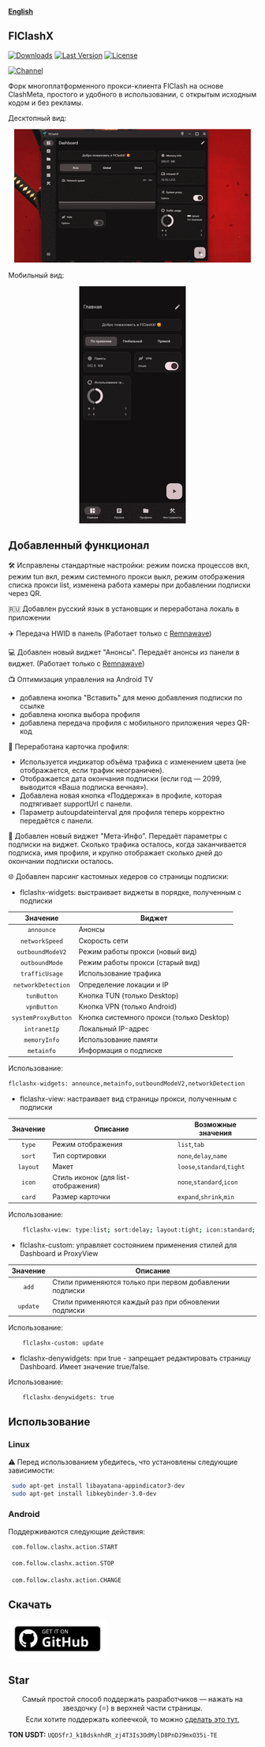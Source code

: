 <div>

[**English**](README_EN.md)

</div>

## FlClashX

[![Downloads](https://img.shields.io/github/downloads/pluralplay/FlClashX/total?style=flat-square&logo=github)](https://github.com/pluralplay/FlClashX/releases/)
[![Last Version](https://img.shields.io/github/release/pluralplay/FlClashX/all.svg?style=flat-square)](https://github.com/pluralplay/FlClashX/releases/)
[![License](https://img.shields.io/github/license/pluralplay/FlClashX?style=flat-square)](LICENSE)

[![Channel](https://img.shields.io/badge/Telegram-Chat-blue?style=flat-square&logo=telegram)](https://t.me/FlClashX)

Форк многоплатформенного прокси-клиента FlClash на основе ClashMeta, простого и удобного в использовании, с открытым исходным кодом и без рекламы.

Десктопный вид:
<p style="text-align: center;">
    <img alt="desktop" src="snapshots/desktop.gif">
</p>

Мобильный вид:
<p style="text-align: center;">
    <img alt="mobile" src="snapshots/mobile.gif">
</p>

## Добавленный функционал
🛠️ Исправлены стандартные настройки: режим поиска процессов вкл, режим tun вкл, режим системного прокси выкл, режим отображения списка прокси list, изменена работа камеры при добавлении подписки через QR.

🇷🇺 Добавлен русский язык в установщик и переработана локаль в приложении

✈️ Передача HWID в панель (Работает только с <a href="https://github.com/remnawave/panel">Remnawave</a>)

💻 Добавлен новый виджет "Анонсы". Передаёт анонсы из панели в виджет. (Работает только с <a href="https://github.com/remnawave/panel">Remnawave</a>)

📺 Оптимизация управления на Android TV
   + добавлена кнопка "Вставить" для меню добавления подписки по ссылке
   + добавлена кнопка выбора профиля 
   + добавлена передача профиля с мобильного приложения через QR-код

🪪 Переработана карточка профиля:

+ Используется индикатор объёма трафика с изменением цвета (не отображается, если трафик неограничен).
+ Отображается дата окончания подписки (если год — 2099, выводится «Ваша подписка вечная»).
+ Добавлена новая кнопка «Поддержка» в профиле, которая подтягивает supportUrl с панели.
+ Параметр autoupdateinterval для профиля теперь корректно передаётся с панели.

🪪 Добавлен новый виджет "Мета-Инфо". Передаёт параметры с подписки на виджет. Сколько трафика осталось, когда заканчивается подписка, имя профиля, и крупно отображает сколько дней до окончании подписки осталось.

🌐 Добавлен парсинг кастомных хедеров со страницы подписки:
   + flclashx-widgets: выстраивает виджеты в порядке, полученным с подписки

| Значение  | Виджет |
| :---: | ------------- |
| `announce`  | Анонсы  |
| `networkSpeed`  | Скорость сети  |
| `outboundModeV2`  | Режим работы прокси (новый вид)  |
| `outboundMode`  | Режим работы прокси (старый вид)  |
| `trafficUsage`  | Использование трафика  |
| `networkDetection`  | Определение локации и IP  |
| `tunButton`  | Кнопка TUN (только Desktop)  |
| `vpnButton`  | Кнопка VPN (только Android)  |
| `systemProxyButton`  | Кнопка системного прокси (только Desktop)  |
| `intranetIp`  | Локальный IP-адрес  |
| `memoryInfo`  | Использование памяти  |
| `metainfo`  | Информация о подписке  |

Использование:
```bash
flclashx-widgets: announce,metainfo,outboundModeV2,networkDetection
```

   + flclashx-view: настраивает вид страницы прокси, полученным с подписки

| Значение  | Описание | Возможные значения |
| :---: | ------------- | ------------- |
| `type`  | Режим отображения  | `list`,`tab` |
| `sort`  | Тип сортировки	  | `none`,`delay`,`name`|
| `layout`  | Макет  | `loose`,`standard`,`tight` |
| `icon`  | Стиль иконок (для list-отображения)  | `none`,`standard`,`icon` |
| `card`  | Размер карточки   | `expand`,`shrink`,`min` |


Использование:
```bash
    flclashx-view: type:list; sort:delay; layout:tight; icon:standard; card:shrink
```

   + flclashx-custom: управляет состоянием применения стилей для Dashboard и ProxyView

| Значение  | Описание |
| :---: | ------------- |
| `add`  | Стили применяются только при первом добавлении подписки  |
| `update`  | Стили применяются каждый раз при обновлении подписки |

Использование:
```bash
    flclashx-custom: update
```
   + flclashx-denywidgets: при true - запрещает редактировать страницу Dashboard. Имеет значение true/false.

Использование:
```bash
    flclashx-denywidgets: true
```

## Использование

### Linux

⚠️ Перед использованием убедитесь, что установлены следующие зависимости:

   ```bash
    sudo apt-get install libayatana-appindicator3-dev
    sudo apt-get install libkeybinder-3.0-dev
   ```

### Android

Поддерживаются следующие действия:

   ```bash
    com.follow.clashx.action.START
    
    com.follow.clashx.action.STOP
    
    com.follow.clashx.action.CHANGE
   ```

## Скачать

<a href="https://github.com/pluralplay/FlClashX/releases"><img alt="Get it on GitHub" src="snapshots/get-it-on-github.svg" width="200px"/></a>

## Star
<p style="text-align: center;">
Самый простой способ поддержать разработчиков — нажать на звездочку (⭐) в верхней части страницы.<br>
Если хотите поддержать копеечкой, то можно <a href="https://t.me/tribute/app?startapp=dtyh">сделать это тут.</a></p>

**TON USDT:** `UQDSfrJ_k1BdsknhdR_zj4T3Is3OdMylD8PnDJ9mxO35i-TE`
